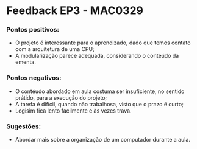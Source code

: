 # Feedback EP3 - MAC0329
### Pontos positivos:
* O projeto é interessante para o aprendizado, dado que temos contato com a
arquitetura de uma CPU;
* A modularização parece adequada, considerando o conteúdo da ementa.
  
### Pontos negativos:
* O contéudo abordado em aula costuma ser insuficiente, no sentido prátido, 
para a execução do projeto;
* A tarefa é difícil, quando não trabalhosa, visto que o prazo é curto;
* Logisim fica lento facilmente e às vezes trava.
  
### Sugestões:
* Abordar mais sobre a organização de um computador durante a aula.

